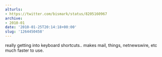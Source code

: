 ```yaml
---
alturls:
- https://twitter.com/bismark/status/8205160967
archive:
- 2010-01
date: '2010-01-25T20:14:18+00:00'
slug: '1264450458'
---
```


really getting into keyboard shortcuts.. makes mail, things, netnewswire, etc much faster to use.

